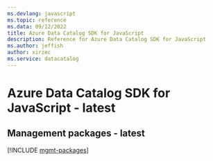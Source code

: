 ```yaml
---
ms.devlang: javascript
ms.topic: reference
ms.data: 09/12/2022
title: Azure Data Catalog SDK for JavaScript
description: Reference for Azure Data Catalog SDK for JavaScript
ms.author: jeffish
author: xirzec
ms.service: datacatalog
---
```

# Azure Data Catalog SDK for JavaScript - latest

## Management packages - latest
[!INCLUDE [mgmt-packages](data-catalog-mgmt-index.md)]